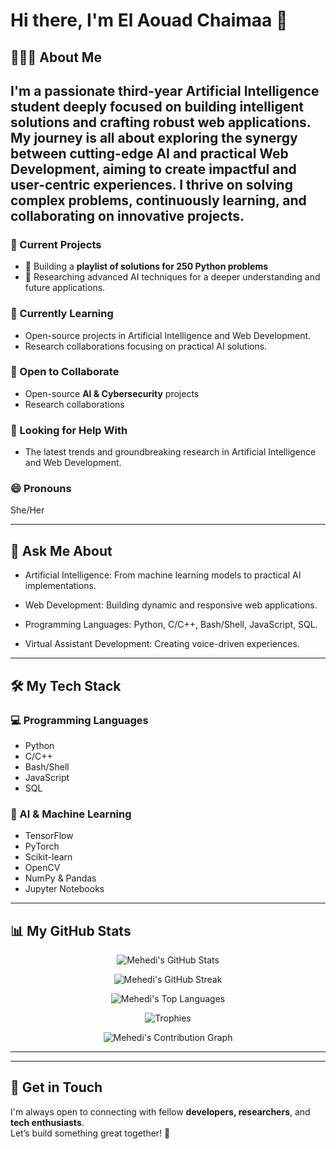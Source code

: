 # Hi there, I'm **El Aouad Chaimaa** 👋

## 👨🏻‍💻 About Me
I'm a passionate third-year Artificial Intelligence student deeply focused on building intelligent solutions and crafting robust web applications. My journey is all about exploring the synergy between cutting-edge AI and practical Web Development, aiming to create impactful and user-centric experiences. I thrive on solving complex problems, continuously learning, and collaborating on innovative projects.
---

### 🔭 Current Projects  
- 🎯 Building a **playlist of solutions for 250 Python problems**  
- 🧠 Researching advanced AI techniques for a deeper understanding and future applications.

### 🌱 Currently Learning  
- Open-source projects in Artificial Intelligence and Web Development.
- Research collaborations focusing on practical AI solutions.

### 👯 Open to Collaborate  
- Open-source **AI & Cybersecurity** projects  
- Research collaborations

### 🤔 Looking for Help With  
- The latest trends and groundbreaking research in Artificial Intelligence and Web Development.

### 😄 Pronouns  
She/Her

---

## 💬 Ask Me About
- Artificial Intelligence: From machine learning models to practical AI implementations.

- Web Development: Building dynamic and responsive web applications.

- Programming Languages: Python, C/C++, Bash/Shell, JavaScript, SQL.

- Virtual Assistant Development: Creating voice-driven experiences.

---

## 🛠️ My Tech Stack  

### 💻 Programming Languages  
- Python  
- C/C++  
- Bash/Shell  
- JavaScript  
- SQL  

### 🧠 AI & Machine Learning  
- TensorFlow  
- PyTorch  
- Scikit-learn  
- OpenCV  
- NumPy & Pandas  
- Jupyter Notebooks  


---

## 📊 My GitHub Stats

<p align="center">
  <img src="https://github-readme-stats.vercel.app/api?username=ChaimaaAndInterface&show_icons=true&theme=tokyonight&hide_border=true" alt="Mehedi's GitHub Stats" />
</p>

<p align="center">
  <img src="https://github-readme-streak-stats.herokuapp.com/?user=ChaimaaAndInterface&theme=tokyonight&hide_border=true" alt="Mehedi's GitHub Streak" />
</p>

<p align="center">
  <img src="https://github-readme-stats.vercel.app/api/top-langs/?username=ChaimaaAndInterface&layout=compact&theme=tokyonight&hide_border=true" alt="Mehedi's Top Languages" />
</p>

<p align="center">
  <img src="https://github-profile-trophy.vercel.app/?username=ChaimaaAndInterface&theme=darkhub&row=1&margin-w=10&margin-h=10" alt="Trophies" />
</p>

<p align="center">
  <img src="https://github-readme-activity-graph.vercel.app/graph?username=ChaimaaAndInterface&theme=tokyo-night&hide_border=true" alt="Mehedi's Contribution Graph" />
</p>

---


---

## 🤝 Get in Touch  
I'm always open to connecting with fellow **developers, researchers**, and **tech enthusiasts**.  
Let’s build something great together! 🚀



